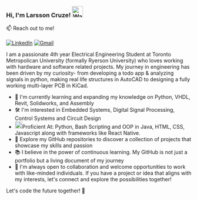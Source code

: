 ### Hi, I'm Larsson Cruze! <img src="https://raw.githubusercontent.com/Tarikul-Islam-Anik/Animated-Fluent-Emojis/master/Emojis/Hand%20gestures/Waving%20Hand.png" alt="Waving Hand" width="30" height="30" />



📫 Reach out to me!
<br><br>
[![LinkedIn](https://img.shields.io/badge/LinkedIn-0077B5?style=for-the-badge&logo=linkedin&logoColor=white)](https://www.linkedin.com/in/larsson-cruze-501375217)
[![Gmail](https://img.shields.io/badge/Gmail-D14836?style=for-the-badge&logo=gmail&logoColor=white)](mailto:larsson.cruze@torontomu.ca)

I am a passionate 4th year Electrical Engineering Student at Toronto Metropolican University (formally Ryerson University) who loves working with hardware and software related projects. 
My journey in engineering has been driven by my curiosity- from developing a todo app & analyzing signals in python, making real life structures in AutoCAD to designing a fully working multi-layer PCB in KiCad.  

<ul>
  <li>🧠 I'm currently learning and expanding my knowledge on Python, VHDL, Revit, Solidworks, and Assembly </li>
  <li>🛠️ I'm interested in Embedded Systems, Digital Signal Processing, Control Systems and Circuit Design</li>
  <li><img src="https://raw.githubusercontent.com/Tarikul-Islam-Anik/Animated-Fluent-Emojis/master/Emojis/Objects/Desktop%20Computer.png" alt="Desktop Computer" width="20" height="20" />Proficient At: Python, Bash Scripting and OOP in Java, HTML, CSS, Javascript along with frameworks like React Native.</li>
  <li>👾 Explore my GitHub repositories to discover a collection of projects that showcase my skills and passion</li>
  <li>📚 I believe in the power of continuous learning. My GitHub is not just a portfolio but a living document of my journey</li>
  <li>🤝 I'm always open to collaboration and welcome opportunities to work with like-minded individuals. If you have a project or idea that aligns with my interests, let's connect and explore the possibilities together!</li>
</ul>

Let's code the future together! 🌟

<!--
**juderozario08/juderozario08** is a ✨ _special_ ✨ repository because its `README.md` (this file) appears on your GitHub profile.


<!--.

Here are some ideas to get you started:

- 🔭 I’m currently working on ...
- 🌱 I’m currently learning ...
- 👯 I’m looking to collaborate on ...
- 🤔 I’m looking for help with ...
- 💬 Ask me about ...
- 📫 How to reach me: ...
- 😄 Pronouns: ...
- ⚡ Fun fact: ...
-->
